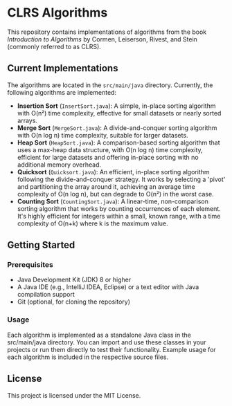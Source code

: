 # CLRS Algorithms

This repository contains implementations of algorithms from the book *Introduction to Algorithms* by Cormen, Leiserson, Rivest, and Stein (commonly referred to as CLRS).

## Current Implementations

The algorithms are located in the `src/main/java` directory. Currently, the following algorithms are implemented:

- **Insertion Sort** (`InsertSort.java`): A simple, in-place sorting algorithm with O(n²) time complexity, effective for small datasets or nearly sorted arrays.
- **Merge Sort** (`MergeSort.java`): A divide-and-conquer sorting algorithm with O(n log n) time complexity, suitable for larger datasets.
- **Heap Sort** (`HeapSort.java`): A comparison-based sorting algorithm that uses a max-heap data structure, with O(n log n) time complexity, efficient for large datasets and offering in-place sorting with no additional memory overhead.
- **Quicksort** (`Quicksort.java`): An efficient, in-place sorting algorithm following the divide-and-conquer strategy. It works by selecting a 'pivot' and partitioning the array around it, achieving an average time complexity of O(n log n), but can degrade to O(n²) in the worst case.
- **Counting Sort** (`CountingSort.java`): A linear-time, non-comparison sorting algorithm that works by counting occurrences of each element. It's highly efficient for integers within a small, known range, with a time complexity of O(n+k) where k is the maximum value.

## Getting Started

### Prerequisites
- Java Development Kit (JDK) 8 or higher
- A Java IDE (e.g., IntelliJ IDEA, Eclipse) or a text editor with Java compilation support
- Git (optional, for cloning the repository)

### Usage

Each algorithm is implemented as a standalone Java class in the src/main/java directory. You can import and use these classes in your projects or run them directly to test their functionality. Example usage for each algorithm is included in the respective source files.

## License
This project is licensed under the MIT License.